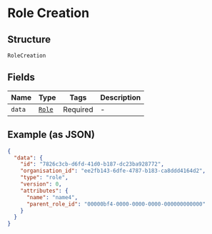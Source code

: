 
# Role Creation

## Structure

`RoleCreation`

## Fields

| Name | Type | Tags | Description |
|  --- | --- | --- | --- |
| `data` | [`Role`](../../doc/models/role.md) | Required | - |

## Example (as JSON)

```json
{
  "data": {
    "id": "7826c3cb-d6fd-41d0-b187-dc23ba928772",
    "organisation_id": "ee2fb143-6dfe-4787-b183-ca8ddd4164d2",
    "type": "role",
    "version": 0,
    "attributes": {
      "name": "name4",
      "parent_role_id": "00000bf4-0000-0000-0000-000000000000"
    }
  }
}
```

